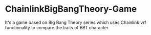 # ChainlinkBigBangTheory-Game
It's a game based on Big Bang Theory series which uses Chainlink vrf functionality to compare the traits of BBT character
